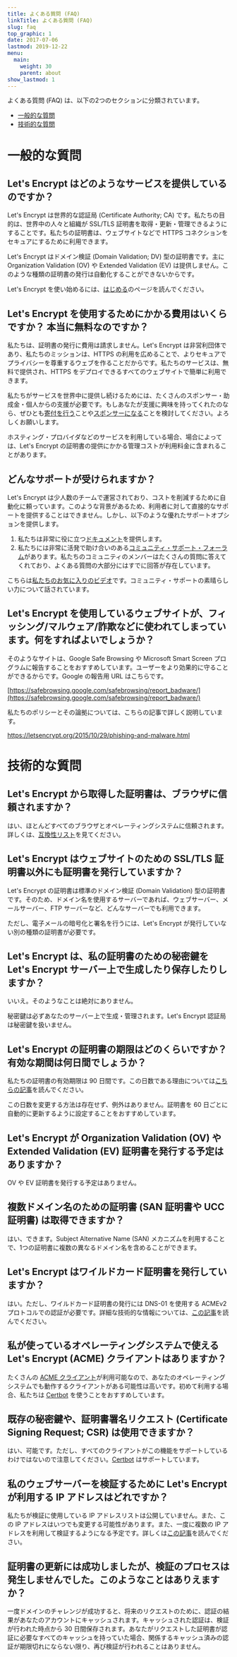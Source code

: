 ```yaml
---
title: よくある質問 (FAQ)
linkTitle: よくある質問 (FAQ)
slug: faq
top_graphic: 1
date: 2017-07-06
lastmod: 2019-12-22
menu:
  main:
    weight: 30
    parent: about
show_lastmod: 1
---
```



よくある質問 (FAQ) は、以下の2つのセクションに分類されています。

* [一般的な質問](#general)
* [技術的な質問](#technical)

# <a id="general">一般的な質問</a>

## Let's Encrypt はどのようなサービスを提供しているのですか？

Let's Encrypt は世界的な認証局 (Certificate Authority; CA) です。私たちの目的は、世界中の人々と組織が SSL/TLS 証明書を取得・更新・管理できるようにすることです。私たちの証明書は、ウェブサイトなどで HTTPS コネクションをセキュアにするために利用できます。

Let's Encrypt はドメイン検証 (Domain Validation; DV) 型の証明書です。主に Organization Validation (OV) や Extended Validation (EV) は提供しません。このような種類の証明書の発行は自動化することができないからです。

Let's Encrypt を使い始めるには、[はじめる](/getting-started)のページを読んでください。

## Let's Encrypt を使用するためにかかる費用はいくらですか？ 本当に無料なのですか？

私たちは、証明書の発行に費用は請求しません。Let's Encrypt は非営利団体であり、私たちのミッションは、HTTPS の利用を広めることで、よりセキュアでプライバシーを尊重するウェブを作ることだからです。私たちのサービスは、無料で提供され、HTTPS をデプロイできるすべてのウェブサイトで簡単に利用できます。

私たちがサービスを世界中に提供し続けるためには、たくさんのスポンサー・助成金・個人からの支援が必要です。もしあなたが支援に興味を持ってくれたのなら、ぜひとも[寄付を行う](/donate)ことや[スポンサーになる](/become-a-sponsor)ことを検討してください。よろしくお願いします。

ホスティング・プロバイダなどのサービスを利用している場合、場合によっては、Let's Encrypt の証明書の提供にかかる管理コストが利用料金に含まれることがあります。

## どんなサポートが受けられますか？

Let's Encrypt は少人数のチームで運営されており、コストを削減するために自動化に頼っています。このような背景があるため、利用者に対して直接的なサポートを提供することはできません。しかし、以下のような優れたサポートオプションを提供します。

1. 私たちは非常に役に立つ[ドキュメント](/docs)を提供します。
2. 私たちには非常に活発で助け合いのある[コミュニティ・サポート・フォーラム](https://community.letsencrypt.org/)があります。私たちのコミュニティのメンバーはたくさんの質問に答えてくれており、よくある質問の大部分にはすでに回答が存在しています。

こちらは[私たちのお気に入りのビデオ](https://www.youtube.com/watch?v=Xe1TZaElTAs)です。コミュニティ・サポートの素晴らしい力について話されています。

## Let's Encrypt を使用しているウェブサイトが、フィッシング/マルウェア/詐欺などに使われてしまっています。何をすればよいでしょうか？

そのようなサイトは、Google Safe Browsing や Microsoft Smart Screen プログラムに報告することをおすすめしています。ユーザーをより効果的に守ることができるからです。Google の報告用 URL はこちらです。

[https://safebrowsing.google.com/safebrowsing/report_badware/](https://safebrowsing.google.com/safebrowsing/report_badware/)

私たちのポリシーとその論拠については、こちらの記事で詳しく説明しています。

https://letsencrypt.org/2015/10/29/phishing-and-malware.html

# <a id="technical">技術的な質問</a>

## Let's Encrypt から取得した証明書は、ブラウザに信頼されますか？

はい、ほとんどすべてのブラウザとオペレーティングシステムに信頼されます。詳しくは、[互換性リスト](/docs/cert-compat)を見てください。

## Let's Encrypt はウェブサイトのための SSL/TLS 証明書以外にも証明書を発行していますか？

Let's Encrypt の証明書は標準のドメイン検証 (Domain Validation) 型の証明書です。そのため、ドメイン名を使用するサーバーであれば、ウェブサーバー、メールサーバー、FTP サーバーなど、どんなサーバーでも利用できます。

ただし、電子メールの暗号化と署名を行うには、Let's Encrypt が発行していない別の種類の証明書が必要です。

## Let's Encrypt は、私の証明書のための秘密鍵を Let's Encrypt サーバー上で生成したり保存したりしますか？

いいえ。そのようなことは絶対にありません。

秘密鍵は必ずあなたのサーバー上で生成・管理されます。Let's Encrypt 認証局は秘密鍵を扱いません。

## Let's Encrypt の証明書の期限はどのくらいですか？ 有効な期間は何日間でしょうか？

私たちの証明書の有効期限は 90 日間です。この日数である理由については[こちらの記事](/2015/11/09/why-90-days.html)を読んでください。

この日数を変更する方法は存在せず、例外はありません。証明書を 60 日ごとに自動的に更新するように設定することをおすすめしています。

## Let's Encrypt が Organization Validation (OV) や Extended Validation (EV) 証明書を発行する予定はありますか？

OV や EV 証明書を発行する予定はありません。

## 複数ドメイン名のための証明書 (SAN 証明書や UCC 証明書) は取得できますか？

はい、できます。Subject Alternative Name (SAN) メカニズムを利用することで、1つの証明書に複数の異なるドメイン名を含めることができます。

## Let's Encrypt はワイルドカード証明書を発行していますか？

はい。ただし、ワイルドカード証明書の発行には DNS-01 を使用する ACMEv2 プロトコルでの認証が必要です。詳細な技術的な情報については、[この記事](https://community.letsencrypt.org/t/acme-v2-production-environment-wildcards/55578)を読んでください。

## 私が使っているオペレーティングシステムで使える Let's Encrypt (ACME) クライアントはありますか？

たくさんの [ACME クライアント](/docs/client-options)が利用可能なので、あなたのオペレーティングシステムでも動作するクライアントがある可能性は高いです。初めて利用する場合、私たちは [Certbot](https://certbot.eff.org/) を使うことをおすすめしています。

## 既存の秘密鍵や、証明書署名リクエスト (Certificate Signing Request; CSR) は使用できますか？

はい、可能です。ただし、すべてのクライアントがこの機能をサポートしているわけではないので注意してください。[Certbot](https://certbot.eff.org/) はサポートしています。

## 私のウェブサーバーを検証するために Let's Encrypt が利用する IP アドレスはどれですか？

私たちが検証に使用している IP アドレスリストは公開していません。また、この IP アドレスはいつでも変更する可能性があります。また、一度に複数の IP アドレスを利用して検証するようになる予定です。詳しくは[この記事](https://community.letsencrypt.org/t/validating-challenges-from-multiple-network-vantage-points)を読んでください。

## 証明書の更新には成功しましたが、検証のプロセスは発生しませんでした。このようなことはありえますか？

一度ドメインのチャレンジが成功すると、将来のリクエストのために、認証の結果があなたのアカウントにキャッシュされます。キャッシュされた認証は、検証が行われた時点から 30 日間保存されます。あなたがリクエストした証明書が認証に必要なすべてのキャッシュを持っていた場合、関係するキャッシュ済みの認証が期限切れにならない限り、再び検証が行われることはありません。
